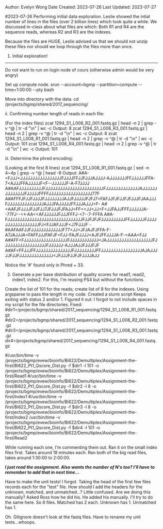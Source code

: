 Author: Evelyn Wong
Date Created: 2023-07-26
Last Updated: 2023-07-27

#2023-07-26
Performing initial data exploration. 
Leslie showed the intial number of lines in the files (over 2 billion lines) which took quite a while. 
We discussed in-class about what files are which:
Both R1 and R4 are the sequence reads, whereas R2 and R3 are the indexes. 

Because the files are HUGE, Leslie advised us that we should not unzip these files nor should we loop through the files more than once. 

1. Initial exploration! 
--------------------
Do not want to run on login node of cours (otherwise admin would be very angry)

Set up compute node.
srun --account=bgmp --partition=compute --time=1:00:00 --pty bash

Move into directory with the data.
cd /projects/bgmp/shared/2017_sequencing/ 

ii. Confirming number length of reads in each file:

(For the index files)
zcat 1294_S1_L008_R2_001.fastq.gz | head -n 2 | grep -v ^@ | tr -d "\n" | wc -c
Output: 8
zcat 1294_S1_L008_R3_001.fastq.gz | head -n 2 | grep -v ^@ | tr -d "\n" | wc -c
Output: 8
zcat 1294_S1_L008_R1_001.fastq.gz | head -n 2 | grep -v ^@ | tr -d "\n" | wc -c
Output: 101
zcat 1294_S1_L008_R4_001.fastq.gz | head -n 2 | grep -v ^@ | tr -d "\n" | wc -c
Output: 101

iii. Determine the phred encoding:

(Looking at the first 8 lines)
zcat 1294_S1_L008_R1_001.fastq.gz | sed -n 4~4p | grep -v ^@ | head -8
Output:
A#A-<FJJJ<JJJJJJJJJJJJJJJJJFJJJJFFJJFJJJAJJJJ-AJJJJJJJFFJJJJJJFFA-7<AJJJFFAJJJJJF<F--JJJJJJF-A-F7JJJJ
A#AAFJJJJJJJJJJFJJJJJJJJJJJJJJJJJJJJJJJJFJJJJJJJJJJJJJJAJJJJJJJJJJJJJJFJJJJJFFFFJJJJJJJJJJJJJJJJJJ77F
A#AFFFJFJJFJJJJFJJJJJJJJAJJFJJJJJFJFJ7<FAFJJFJFJJFJFJJJFJAAJJJFJJJJJJJJJJJJJJJAJJJFAJJJJJFFJJJAJJJ<F-
A#<AAFJFJJJJFJJFJJ7JFJJJFJFAJJ<FF<<JJ<JJ<F<JJFAJJFFFJJJJJJA--77FJ--<<-AA<<AFJJJJJJFJJJFFFJ-<7--7-FFFA
A#A-FJJJJJJJJJJJJJJJJJJJJJJJJJJJJJJJFJJFJFJFJJJJJJJJJJFFJJJJJJFJJJJJJJJJJJJJJJJJJFJ<FJJAFJJJF<J7FJJJF
-#AAFAAFJJFJJJJJJJJJJJJJF77<JJ<JFJAJFJFFA-F-A7JAJJJA<FAFFJJJFAFJF<FJJ-FAJFJJJJ<AJFJFFJJJJA-F-<AAA<FJJ
A#AFF<FJJJJJJJJJJJJJJJJJJFJJJJJJJJJJJJ<JAJJJJJJJJJJJJJJJJJJJFJJJJJJJJJJJJJJJJJJFJJJJJJ-AJJJAJJFJJJFJF
A#AF<FFJJJFFJJJJJJJJJJJJJJJFJJJJJJJJJFFJJJJJJJJJJJJJJJJJAJAJJJJJFJJFJJJJJJJJJJJJJJ<JFJJJFJJFJFJJJJAJJ

Notice the '#' found only in Phred + 33. 

2. Generate a per base distribution of quality scores for read1, read2, index1, index2. For this, I'm reusing PS4 but without the functions. 

Create the list of 101 for the reads; create list of 8 for the indexes. 
Using argsparse to pass the length in my code. 
Created a slurm script
Keeps exiting with status 2 and/or 1. 
Figured it out: I forgot to not include spaces in my script for the file directories.
Fixed:
#dir1=/projects/bgmp/shared/2017_sequencing/1294_S1_L008_R1_001.fastq.gz
#dir2=/projects/bgmp/shared/2017_sequencing/1294_S1_L008_R2_001.fastq.gz
#dir3=/projects/bgmp/shared/2017_sequencing/1294_S1_L008_R3_001.fastq.gz
dir4=/projects/bgmp/shared/2017_sequencing/1294_S1_L008_R4_001.fastq.gz

#/usr/bin/time -v /projects/bgmp/evew/bioinfo/Bi622/Demultiplex/Assignment-the-first/Bi622_Pt1_Qscore_Dist.py -f $dir1 -l 101 -o /projects/bgmp/evew/bioinfo/Bi622/Demultiplex/Assignment-the-first/Read1
#/usr/bin/time -v /projects/bgmp/evew/bioinfo/Bi622/Demultiplex/Assignment-the-first/Bi622_Pt1_Qscore_Dist.py -f $dir2 -l 8 -o /projects/bgmp/evew/bioinfo/Bi622/Demultiplex/Assignment-the-first/Index1
#/usr/bin/time -v /projects/bgmp/evew/bioinfo/Bi622/Demultiplex/Assignment-the-first/Bi622_Pt1_Qscore_Dist.py -f $dir3 -l 8 -o /projects/bgmp/evew/bioinfo/Bi622/Demultiplex/Assignment-the-first/Index2
/usr/bin/time -v /projects/bgmp/evew/bioinfo/Bi622/Demultiplex/Assignment-the-first/Bi622_Pt1_Qscore_Dist.py -f $dir4 -l 101 -o /projects/bgmp/evew/bioinfo/Bi622/Demultiplex/Assignment-the-first/Read2

While running each one, I'm commenting them out. Ran it on the small index files first. Takes around 18 minutes each. 
Ran both of the big read files, takes around 1:30:00 to 2:00:00. 

***I just read the assignment. Also wants the number of N's too? I'll have to remember to add that in next time...***

Have to make the unit tests! I forgot. Taking the head of the first few files records each for the "test" file. How should I add the headers for the unknown, matched, and unmatched...? Little confused. Are we doing this manually?
Asked Ross how he did his. He added his manually. I'll try to do the same here. 
So 6 files. Matched has 2 each. Unknown has 1. Unmatched has 1. 

Oh. Gitignore doesn't look at the fastq files. Have to rename my unit tests...whoops.


